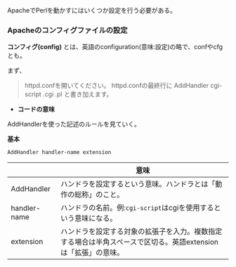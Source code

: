 ApacheでPerlを動かすにはいくつか設定を行う必要がある。

### Apacheのコンフィグファイルの設定

**コンフィグ(config)** とは、英語のconfiguration(意味:設定)の略で、confやcfgとも。

まず、

>httpd.confを開いてください。
>httpd.confの最終行に
>AddHandler cgi-script .cgi .pl
>と書き加えます。

* **コードの意味**

AddHandlerを使った記述のルールを見ていく。

**基本**
```
AddHandler handler-name extension
```

||意味|
|-|-|
|AddHandler|ハンドラを設定するという意味。ハンドラとは「動作の総称」のこと。|
|handler-name|ハンドラの名前。例:`cgi-script`はcgiを使用するという意味になる。|
|extension|ハンドラを設定する対象の拡張子を入力。複数指定する場合は半角スペースで区切る。英語extensionは「拡張」の意味。|
